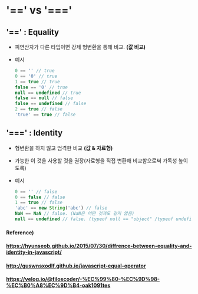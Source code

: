 # '==' vs '==='



## '==' : Equality

* 피연산자가 다른 타입이면 강제 형변환을 통해 비교. **(값 비교)**

* 예시

  ``` javascript
  0 == '' // true
  0 == '0' // true
  1 == true // true
  false == '0' // true
  null == undefined // true
  false == null // false
  false == undefined // false
  2 == true // false
  'true' == true // false
  ```





## '===' : Identity

* 형변환을 하지 않고 엄격한 비교 **(값 & 자료형)**

* 가능한 이 것을 사용할 것을 권장(자료형을 직접 변환해 비교함으로써 가독성 높이도록)

* 예시

  ``` javascript
  0 == '' // false
  0 == false // false
  1 == true // false
  'abc' == new String('abc') // false
  NaN == NaN // false. (NaN은 어떤 것과도 같지 않음)
  null == undefined // false. (typeof null == "object" /typeof undefined == "undefined")
  ```



#### Reference)

#### https://hyunseob.github.io/2015/07/30/diffrence-between-equality-and-identity-in-javascript/

#### http://guswnsxodlf.github.io/javascript-equal-operator

#### https://velog.io/@filoscoder/-%EC%99%80-%EC%9D%98-%EC%B0%A8%EC%9D%B4-oak1091tes

